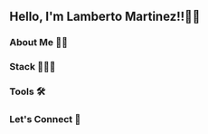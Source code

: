 ## Hello, I'm Lamberto Martinez‼️👋🏼

### About Me 🧍🏻

### Stack 🧑🏻‍💻

### Tools 🛠️

### Let's Connect 🛜

<!--
**Lambpato/Lambpato** is a ✨ _special_ ✨ repository because its `README.md` (this file) appears on your GitHub profile.

Here are some ideas to get you started:

- 🔭 I’m currently working on ...
- 🌱 I’m currently learning ...
- 👯 I’m looking to collaborate on ...
- 🤔 I’m looking for help with ...
- 💬 Ask me about ...
- 📫 How to reach me: ...
- 😄 Pronouns: ...
- ⚡ Fun fact: ...
-->
